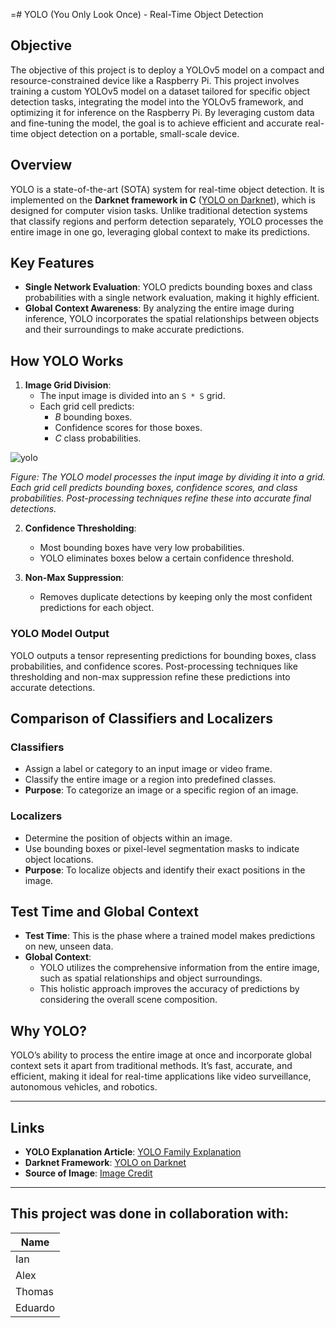 =# YOLO (You Only Look Once) - Real-Time Object Detection

## Objective

The objective of this project is to deploy a YOLOv5 model on a compact and resource-constrained device like a Raspberry Pi. This project involves training a custom YOLOv5 model on a dataset tailored for specific object detection tasks, integrating the model into the YOLOv5 framework, and optimizing it for inference on the Raspberry Pi. By leveraging custom data and fine-tuning the model, the goal is to achieve efficient and accurate real-time object detection on a portable, small-scale device.

## Overview

YOLO is a state-of-the-art (SOTA) system for real-time object detection. It is implemented on the **Darknet framework in C** ([YOLO on Darknet](https://pjreddie.com/darknet/yolo/)), which is designed for computer vision tasks. Unlike traditional detection systems that classify regions and perform detection separately, YOLO processes the entire image in one go, leveraging global context to make its predictions.

## Key Features

- **Single Network Evaluation**: YOLO predicts bounding boxes and class probabilities with a single network evaluation, making it highly efficient.
- **Global Context Awareness**: By analyzing the entire image during inference, YOLO incorporates the spatial relationships between objects and their surroundings to make accurate predictions.

## How YOLO Works

1. **Image Grid Division**:
   - The input image is divided into an  `S * S` grid.
   - Each grid cell predicts:
     - *B* bounding boxes.
     - Confidence scores for those boxes.
     - *C* class probabilities.

   
![yolo](https://github.com/user-attachments/assets/df3b3c3f-4e76-44bf-8ce9-9ebe6009443e)

   *Figure: The YOLO model processes the input image by dividing it into a grid. Each grid cell predicts bounding boxes, confidence scores, and class probabilities. Post-processing techniques refine these into accurate final detections.*

2. **Confidence Thresholding**:
   - Most bounding boxes have very low probabilities.
   - YOLO eliminates boxes below a certain confidence threshold.

3. **Non-Max Suppression**:
   - Removes duplicate detections by keeping only the most confident predictions for each object.

### YOLO Model Output

YOLO outputs a tensor representing predictions for bounding boxes, class probabilities, and confidence scores. Post-processing techniques like thresholding and non-max suppression refine these predictions into accurate detections.

## Comparison of Classifiers and Localizers

### Classifiers
- Assign a label or category to an input image or video frame.
- Classify the entire image or a region into predefined classes.
- **Purpose**: To categorize an image or a specific region of an image.

### Localizers
- Determine the position of objects within an image.
- Use bounding boxes or pixel-level segmentation masks to indicate object locations.
- **Purpose**: To localize objects and identify their exact positions in the image.

## Test Time and Global Context

- **Test Time**: This is the phase where a trained model makes predictions on new, unseen data.
- **Global Context**:
  - YOLO utilizes the comprehensive information from the entire image, such as spatial relationships and object surroundings.
  - This holistic approach improves the accuracy of predictions by considering the overall scene composition.

## Why YOLO?

YOLO’s ability to process the entire image at once and incorporate global context sets it apart from traditional methods. It’s fast, accurate, and efficient, making it ideal for real-time applications like video surveillance, autonomous vehicles, and robotics.

---

## Links

- **YOLO Explanation Article**: [YOLO Family Explanation](https://medium.com/@lokwa780/yolo-family-explanation-690515934a6a)
- **Darknet Framework**: [YOLO on Darknet](https://pjreddie.com/darknet/yolo/)
- **Source of Image**: [Image Credit](https://medium.com/@lokwa780/yolo-family-explanation-690515934a6a)

---

## This project was done in collaboration with:

| Name    |
|---------|
| Ian     |        
| Alex    |       
| Thomas  |          
| Eduardo |            
